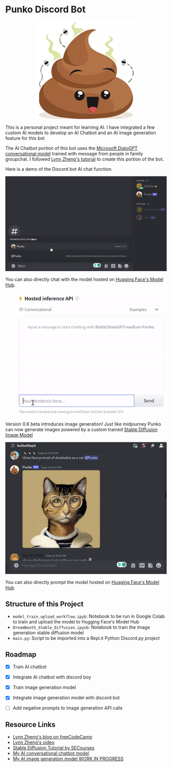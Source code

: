 # Punko Discord Bot 

<div align="center">
  <img src="https://github.com/BiaDd/Punko/blob/main/gifs_and_images/poo.PNG" width=320>
</div>

This is a personal project meant for learning AI. I have integrated a few custom AI models to develop an AI Chatbot and an AI image generation feature for this bot

The AI Chatbot portion of this bot uses the [Microsoft DialoGPT conversational model](https://huggingface.co/microsoft/DialoGPT-medium) trained with message from people in family groupchat. I followed [Lynn Zheng's tutorial](https://www.freecodecamp.org/news/discord-ai-chatbot/) to create this portion of the bot.

Here is a demo of the Discord bot AI chat function.
<div>
  <img src="https://github.com/BiaDd/Punko/blob/main/gifs_and_images/discord.gif">
</div>

You can also directly chat with the model hosted on [Hugging Face's Model Hub](https://huggingface.co/BiaDd/DialoGPT-medium-Punko).
<div>
  <img src="https://github.com/BiaDd/Punko/blob/main/gifs_and_images/huggingface.gif">
</div>

Version 0.6 beta introduces image generation! Just like midjourney Punko can now generate images powered by a custom trained [Stable Diffusion Image Model](https://huggingface.co/spaces/stabilityai/stable-diffusion)
<div>
  <img src="https://github.com/BiaDd/Punko/blob/main/gifs_and_images/image_generation.PNG">
</div>

You can also directly prompt the model hosted on [Hugging Face's Model Hub](https://huggingface.co/BiaDd/Dreambooth-Punko)

## Structure of this Project

- `model_train_upload_workflow.ipyb`: Notebook to be run in Google Colab to train and upload the model to Hugging Face's Model Hub
- `DreamBooth_Stable_Diffusion.ipynb`: Notebook to train the image generation stable diffusion model
- `main.py`: Script to be imported into a Repl.it Python Discord.py project

## Roadmap

- [x] Train AI chatbot
- [x] Integrate AI chatbot with discord boy 
- [x] Train image generation model
- [x] Integrate image generation model with discord bot
- [ ] Add negative prompts to image generation API calls


## Resource Links

- [Lynn Zheng's blog on freeCodeCamp](https://www.freecodecamp.org/news/discord-ai-chatbot/)
- [Lynn Zheng's video](https://youtu.be/UBwvFuTC1ZE)
- [Stable Diffusion Tutorial by SECourses](https://www.youtube.com/watch?v=mnCY8uM7E50&list=PL_pbwdIyffsmclLl0O144nQRnezKlNdx3)
- [My AI conversational chatbot model](https://huggingface.co/r3dhummingbird/DialoGPT-medium-joshua)
- [My AI image generation model WORK IN PROGRESS]()